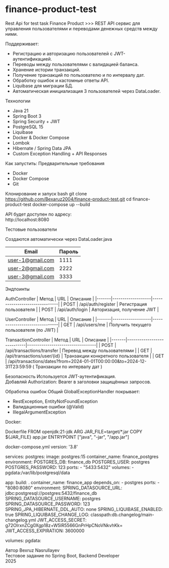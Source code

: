 # finance-product-test
Rest Api for test task Finance Product >>>
REST API сервис для управления пользователями и переводами денежных средств между ними.

Поддерживает:
- Регистрацию и авторизацию пользователей с JWT-аутентификацией.
- Переводы между пользователями с валидацией баланса.
- Хранение истории транзакций.
- Получение транзакций по пользователю и по интервалу дат.
- Обработку ошибок и кастомные ответы API.
- Liquibase для миграции БД.
- Автоматическая инициализация 3 пользователей через DataLoader.

Технологии
- Java 21
- Spring Boot 3
- Spring Security + JWT
- PostgreSQL 15
- Liquibase
- Docker & Docker Compose
- Lombok
- Hibernate / Spring Data JPA
- Custom Exception Handling + API Responses

Как запустить:
Предварительные требования
- Docker
- Docker Compose
- Git

Клонирование и запуск
bash
git clone https://github.com/Bexaruz2004/finance-product-test.git
cd finance-product-test
docker-compose up --build

API будет доступен по адресу:  
http://localhost:8080

Тестовые пользователи

Создаются автоматически через DataLoader.java

| Email            | Пароль |
|------------------|--------|
| user-1@gmail.com | 1111   |
| user-2@gmail.com | 2222   |
| user-3@gmail.com | 3333   |

Эндпоинты

AuthController
| Метод | URL               | Описание                      |
|-------|-------------------|-------------------------------|
| POST  | /api/auth/register | Регистрация пользователя     |
| POST  | /api/auth/login    | Авторизация, получение JWT   |

UserController
| Метод | URL               | Описание                      |
|-------|-------------------|-------------------------------|
| GET   | /api/users/me     | Получить текущего пользователя (по JWT) |

TransactionController
| Метод | URL                        | Описание                         |
|-------|----------------------------|----------------------------------|
| POST  | /api/transactions/transfer | Перевод между пользователями    |
| GET   | /api/transactions/user/{id} | Транзакции конкретного пользователя |
| GET   | /api/transactions/dates?from=2024-01-01T00:00:00&to=2024-12-31T23:59:59 ( Транзакции по интервалу дат )

Безопасность
Используется JWT-аутентификация.  
Добавляй Authorization: Bearer <accessToken> в заголовки защищённых запросов.

Обработка ошибок
Общий GlobalExceptionHandler покрывает:
- RestException, EntityNotFoundException
- Валидационные ошибки (@Valid)
- IllegalArgumentException


Docker:

Dockerfile
FROM openjdk:21-jdk
ARG JAR_FILE=target/*.jar
COPY ${JAR_FILE} app.jar
ENTRYPOINT ["java", "-jar", "/app.jar"]

docker-compose.yml
version: '3.8'

services:
  postgres:
    image: postgres:15
    container_name: finance_postgres
    environment:
      POSTGRES_DB: finance_db
      POSTGRES_USER: postgres
      POSTGRES_PASSWORD: 123
    ports:
      - "5433:5432"
    volumes:
      - pgdata:/var/lib/postgresql/data

  app:
    build: .
    container_name: finance_app
    depends_on:
      - postgres
    ports:
      - "8080:8080"
    environment:
      SPRING_DATASOURCE_URL: jdbc:postgresql://postgres:5432/finance_db
      SPRING_DATASOURCE_USERNAME: postgres
      SPRING_DATASOURCE_PASSWORD: 123
      SPRING_JPA_HIBERNATE_DDL_AUTO: none
      SPRING_LIQUIBASE_ENABLED: true
      SPRING_LIQUIBASE_CHANGE_LOG: classpath:db.changelog/main-changelog.yml
      JWT_ACCESS_SECRET: g72OlrxnZCg0Xgp18z+W5lR5566GnPrHpCNoVNkvhKk=
      JWT_ACCESS_EXPIRATION: 3600000

volumes:
  pgdata:

Автор
Bexruz Nasrullayev  
Тестовое задание по Spring Boot, Backend Developer  
2025
